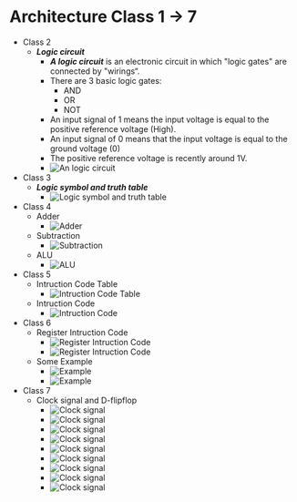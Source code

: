Architecture Class 1 -> 7
==================================

+ Class 2
  + ***Logic circuit***
    + ***A logic circuit*** is an electronic circuit in which "logic gates" are connected by "wirings“.
    + There are 3 basic logic gates:
      + AND
      + OR
      + NOT
    + An input signal of 1 means the input voltage is equal to the positive reference voltage (High).
    + An input signal of 0 means that the input voltage is equal to the ground voltage (0)
    + The positive reference voltage is recently around 1V.
    + ![An logic circuit][archi1]
+ Class 3
  + ***Logic symbol and truth table***
    + ![Logic symbol and truth table][archi2]
+ Class 4
  + Adder
    + ![Adder][archi3]
  + Subtraction
    + ![Subtraction][archi4]
  + ALU
    + ![ALU][archi9]
+ Class 5
  + Intruction Code Table
    + ![Intruction Code Table][archi7]
  + Intruction Code
    + ![Intruction Code][archi8]
+ Class 6
  + Register Intruction Code
    + ![Register Intruction Code][archi5]
    + ![Register Intruction Code][archi6]
  + Some Example
    + ![Example][archi10]
    + ![Example][archi11]
+ Class 7
  + Clock signal and D-flipflop
    + ![Clock signal][archi12]
    + ![Clock signal][archi13]
    + ![Clock signal][archi14]
    + ![Clock signal][archi15]
    + ![Clock signal][archi16]
    + ![Clock signal][archi17]
    + ![Clock signal][archi18]
    + ![Clock signal][archi19]
    + ![Clock signal][archi20]

[archi1]: ./../image/archi1.png
[archi2]: ./../image/archi2.png
[archi3]: ./../image/archi3.png
[archi4]: ./../image/archi4.png
[archi5]: ./../image/archi5.png
[archi6]: ./../image/archi6.png
[archi7]: ./../image/archi7.png
[archi8]: ./../image/archi8.png
[archi9]: ./../image/archi9.png
[archi10]: ./../image/archi10.png
[archi11]: ./../image/archi11.png
[archi12]: ./../image/archi12.png
[archi13]: ./../image/archi13.png
[archi14]: ./../image/archi14.png
[archi15]: ./../image/archi15.png
[archi16]: ./../image/archi16.png
[archi17]: ./../image/archi17.png
[archi18]: ./../image/archi18.png
[archi19]: ./../image/archi19.png
[archi20]: ./../image/archi20.png
[archi21]: ./../image/archi21.png
[archi22]: ./../image/archi22.png
[archi23]: ./../image/archi23.png
[archi24]: ./../image/archi24.png
[archi25]: ./../image/archi25.png
[archi26]: ./../image/archi26.png
[archi27]: ./../image/archi27.png
[archi28]: ./../image/archi28.png
[archi29]: ./../image/archi29.png
